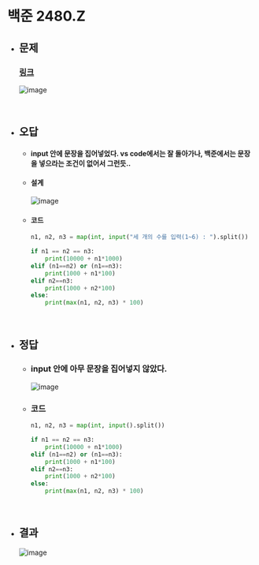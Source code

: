 # 백준 2480.Z

- ## 문제
    ### [링크](https://www.acmicpc.net/problem/2480)

    ![image](https://github.com/Project-Division/DIV_Algorithm_Study/assets/68108664/8c106534-e501-481d-a5ad-73489cd4f607)

<br>

- ## 오답

    - #### input 안에 문장을 집어넣었다. vs code에서는 잘 돌아가나, 백준에서는 문장을 넣으라는 조건이 없어서 그런듯..

    - #### 설계
        ![image](https://github.com/Project-Division/DIV_Algorithm_Study/assets/68108664/1ab290c6-2baa-4d46-8857-fdc26fa129de)

    - #### 코드
        ```python
        n1, n2, n3 = map(int, input("세 개의 수를 입력(1~6) : ").split())

        if n1 == n2 == n3:
            print(10000 + n1*1000)
        elif (n1==n2) or (n1==n3):
            print(1000 + n1*100)
        elif n2==n3:
            print(1000 + n2*100)
        else:
            print(max(n1, n2, n3) * 100)
        ```

<br>

- ## 정답

    - ### input 안에 아무 문장을 집어넣지 않았다.

        ![image](https://github.com/Project-Division/DIV_Algorithm_Study/assets/68108664/0e82963f-be2e-4589-857f-1bd297a744c8)

    - ### 코드

        ```python
        n1, n2, n3 = map(int, input().split())

        if n1 == n2 == n3:
            print(10000 + n1*1000)
        elif (n1==n2) or (n1==n3):
            print(1000 + n1*100)
        elif n2==n3:
            print(1000 + n2*100)
        else:
            print(max(n1, n2, n3) * 100)
        ```

<br>

- ## 결과

    ![image](https://github.com/Project-Division/DIV_Algorithm_Study/assets/68108664/d9360597-c38f-4a15-822d-d3b2de6e8f3a)
